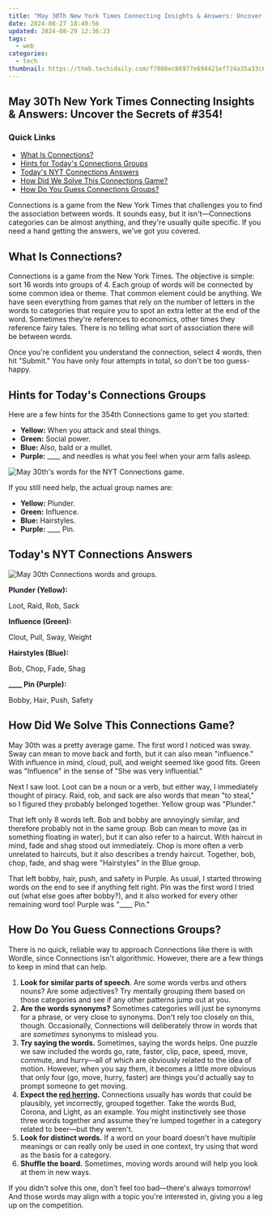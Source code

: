 ```yaml
---
title: "May 30Th New York Times Connecting Insights & Answers: Uncover the Secrets of #354!"
date: 2024-08-27 18:49:56
updated: 2024-08-29 12:36:23
tags:
  - web
categories:
  - tech
thumbnail: https://thmb.techidaily.com/f7008ec86977e694421ef724a35a33c6fec32d45741490d50d66c52b24ae9074.jpg
---
```


## May 30Th New York Times Connecting Insights & Answers: Uncover the Secrets of #354!

### Quick Links

* [What Is Connections?](https://tiktok-video-files.techidaily.com/updated-in-2024-accelerating-videos-in-tiktok-quick-tips/)
* [Hints for Today's Connections Groups](https://instagram-video-recordings.techidaily.com/updated-2024-approved-a-comprehensible-guide-on-saving-instagram-story-content/)
* [Today's NYT Connections Answers](https://facebook-video-footage.techidaily.com/next-gen-streaming-prosperity-for-gamers-for-2024/)
* [How Did We Solve This Connections Game?](https://fox-info.techidaily.com/updated-2024-approved-final-cut-pro-demystified-a-complete-primer/)
* [How Do You Guess Connections Groups?](https://digital-screen-recording.techidaily.com/updated-how-to-use-snap-camera-on-zoom-for-2024/)

 Connections is a game from the New York Times that challenges you to find the association between words. It sounds easy, but it isn't—Connections categories can be almost anything, and they're usually quite specific. If you need a hand getting the answers, we've got you covered.

##  What Is Connections?

 Connections is a game from the New York Times. The objective is simple: sort 16 words into groups of 4\. Each group of words will be connected by some common idea or theme. That common element could be anything. We have seen everything from games that rely on the number of letters in the words to categories that require you to spot an extra letter at the end of the word. Sometimes they're references to economics, other times they reference fairy tales. There is no telling what sort of association there will be between words.

 Once you're confident you understand the connection, select 4 words, then hit "Submit." You have only four attempts in total, so don't be too guess-happy.

##  Hints for Today's Connections Groups

 Here are a few hints for the 354th Connections game to get you started:

* **Yellow:** When you attack and steal things.
* **Green:** Social power.
* **Blue:** Also, bald or a mullet.
* **Purple:** \_\_\_\_ and needles is what you feel when your arm falls asleep.

![May 30th's words for the NYT Connections game.](https://static1.howtogeekimages.com/wordpress/wp-content/uploads/2024/05/may-30th-connections.png) 

 If you still need help, the actual group names are:

* **Yellow:** Plunder.
* **Green:** Influence.
* **Blue:** Hairstyles.
* **Purple:** \_\_\_\_ Pin.

##  Today's NYT Connections Answers

![May 30th Connections words and groups.](https://static1.howtogeekimages.com/wordpress/wp-content/uploads/2024/05/may-30th-connections-filled.png) 

**Plunder (Yellow):** 

 Loot, Raid, Rob, Sack

**Influence (Green):** 

 Clout, Pull, Sway, Weight

**Hairstyles (Blue):** 

 Bob, Chop, Fade, Shag

**\_\_\_\_ Pin (Purple):** 

 Bobby, Hair, Push, Safety

##  How Did We Solve This Connections Game?

 May 30th was a pretty average game. The first word I noticed was sway. Sway can mean to move back and forth, but it can also mean "influence." With influence in mind, cloud, pull, and weight seemed like good fits. Green was "Influence" in the sense of "She was very influential." 

 Next I saw loot. Loot can be a noun or a verb, but either way, I immediately thought of piracy. Raid, rob, and sack are also words that mean "to steal," so I figured they probably belonged together. Yellow group was "Plunder." 

 That left only 8 words left. Bob and bobby are annoyingly similar, and therefore probably not in the same group. Bob can mean to move (as in something floating in water), but it can also refer to a haircut. With haircut in mind, fade and shag stood out immediately. Chop is more often a verb unrelated to haircuts, but it also describes a trendy haircut. Together, bob, chop, fade, and shag were "Hairstyles" in the Blue group.

 That left bobby, hair, push, and safety in Purple. As usual, I started throwing words on the end to see if anything felt right. Pin was the first word I tried out (what else goes after bobby?), and it also worked for every other remaining word too! Purple was "\_\_\_\_ Pin."

##  How Do You Guess Connections Groups?

 There is no quick, reliable way to approach Connections like there is with Wordle, since Connections isn't algorithmic. However, there are a few things to keep in mind that can help.

1. **Look for similar parts of speech**. Are some words verbs and others nouns? Are some adjectives? Try mentally grouping them based on those categories and see if any other patterns jump out at you.
2. **Are the words synonyms?** Sometimes categories will just be synonyms for a phrase, or very close to synonyms. Don't rely too closely on this, though. Occasionally, Connections will deliberately throw in words that are _sometimes_ synonyms to mislead you.
3. **Try saying the words.** Sometimes, saying the words helps. One puzzle we saw included the words go, rate, faster, clip, pace, speed, move, commute, and hurry—all of which are obviously related to the idea of motion. However, when you say them, it becomes a little more obvious that only four (go, move, hurry, faster) are things you'd actually say to prompt someone to get moving.
4. **Expect the [red herring](https://www.merriam-webster.com/dictionary/red%20herring).** Connections usually has words that could be plausibly, yet incorrectly, grouped together. Take the words Bud, Corona, and Light, as an example. You might instinctively see those three words together and assume they're lumped together in a category related to beer—but they weren't.
5. **Look for distinct words.** If a word on your board doesn't have multiple meanings or can really only be used in one context, try using that word as the basis for a category.
6. **Shuffle the board.** Sometimes, moving words around will help you look at them in new ways.

 If you didn't solve this one, don't feel too bad—there's always tomorrow! And those words may align with a topic you're interested in, giving you a leg up on the competition.

<ins class="adsbygoogle"
     style="display:block"
     data-ad-format="autorelaxed"
     data-ad-client="ca-pub-7571918770474297"
     data-ad-slot="1223367746"></ins>



<ins class="adsbygoogle"
     style="display:block"
     data-ad-client="ca-pub-7571918770474297"
     data-ad-slot="8358498916"
     data-ad-format="auto"
     data-full-width-responsive="true"></ins>
